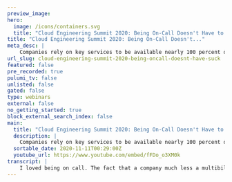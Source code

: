 ```yaml
---
preview_image:
hero:
  image: /icons/containers.svg
  title: "Cloud Engineering Summit 2020: Being On-Call Doesn't Have to Suck!"
title: "Cloud Engineering Summit 2020: Being On-Call Doesn't..."
meta_desc: |
    Companies rely on key services to be available nearly 100 percent of the time in order to make revenue. A consequence of this situation is that it ...
url_slug: cloud-engineering-summit-2020-being-oncall-doesnt-have-suck
featured: false
pre_recorded: true
pulumi_tv: false
unlisted: false
gated: false
type: webinars
external: false
no_getting_started: true
block_external_search_index: false
main:
  title: "Cloud Engineering Summit 2020: Being On-Call Doesn't Have to Suck!"
  description: |
    Companies rely on key services to be available nearly 100 percent of the time in order to make revenue. A consequence of this situation is that it has become natural for Engineers to get woken up late at night or early in the morning to resolve incidents. But whether you rise to the occasion or not, it eventually becomes a very taxing experience. Unfortunately our industry has accepted this as the norm. There is a better way. Chaos Engineering. In this session we will explore how we got to this point and how we can adopt Chaos Engineering to help us wake up less and sleep better.
  sortable_date: 2020-11-11T00:29:00Z
  youtube_url: https://www.youtube.com/embed/fFDo_o3XM0k
transcript: |
    I loved being on call. The fact that a company much less a multibillion dollar company uh relied on me to save the day felt incredible. Is this how it feels to be spider-man? Maybe. Um Of course, in the context of getting woken up at 4 a.m. to save the day, uh hundreds of incidents resolved by little old me. Well, I remember the day that things changed. Um Cyber Monday uh was the best year over year, best day in company history uh leading into uh a particularly memorable one on November 27th, 2017. We scaled up our instances in advance, Prew warmed our low balancers. Um even went through this large launch readiness checklist. We felt ready and personally, I was super excited. Then later in the afternoon, we started seeing some index domain errors which we then started looking at our DNS cluster and couldn't find anything, everything looked healthy. Uh Then the panic started to kind of set in a little bit, felt like the walls began to close in. Um I remember specifically that um the person uh talking to me on the call was our VP of infrastructure as well as our CTO asking me what was going on through all the, the kind of the white noise I had no idea what was going on. Um And every minute thousands of dollars were going down the drain. Of course, this is also the same week as a W us reinvent. So people are popping in from Las Vegas, the Venetian in the background um to try to jump in escalate and figure out what was going on. We eventually looked at our, at our console cluster for service discovery and saw that our EVs volumes couldn't handle the the IO load. So it essentially fell over. Um We didn't realize later on that um Our ebs volumes that we low testing, uh low tested in our standing environments were actually a different size than they were in production, which completely invalidates the test. Um Of course, this came from a post warm several days and for unfortunately, a few million dollars later on call can't suck, but it doesn't have to. So good evening. Uh My name is Jacob Blick um or if it's morning or afternoon, good uh morning and afternoon as well. Um I'm a senior solutions architect at Gremlin. Uh I help our customers across a variety of different industries including finance, e-commerce, Airlines, uh retail and insurance, um help build out their chaos engineering practice. Um Because you didn't know Grimm is a hosted platform that lets you run cast engineering um experiments simply safely and securely. I've actually been at Gremlin for just over uh two years and previously worked at a large sports e-commerce company that I alluded to called Fanatics, uh where I served as both a cloud operations and senior site reliability engineer for about a little over four years. Um So there I was responsible for providing a reliable e-commerce experience to process upwards of over 1100 orders a minute all while training junior SREs. So uh reliability has been sort of the bread and butter um as for a long time, especially on days such as Cyber Monday and Black Friday. So this on call situation, how did we get here? So especially if we zoom in to right now in our current uh living situation, this recent move to working from home shopping purely online um has put a lot of strain on different companies across every industry. Um Many of them not being prepared for this level of demand um during this pandemic. But if we actually zoom all the way out a bit, we can actually see that this has been a problem for years in our crazy rapid innovation, digital world. Uh We see things on Twitter of companies running into issues hashtag hug ups and uh whether that's regular e-commerce failures on Black Friday breakdowns at banks and financial institutions. Um And in some cases, life threatening incidents on airlines, the cost of these major technological breakdowns goes far beyond just the billions lost in company revenue. But of course, more transactions uh and business are performed online than ever. We have our network speeds that are constantly increasing and users that are getting more and more demanding. So we're looking for new ways constantly to satisfy that demand quickly and cost effectively. Uh This may mean breaking up monolithic systems for performance reasons, uh distributed systems for ease of management and the promise of uh reduced infrastructure costs. Um as well as the need for checking all of these services wherever they are. So, but frankly, with more complexity comes more risk that things will break. So in order to keep up with the speed of innovation, we've adopted new technologies and approaches. So your team or your company's journey is likely somewhere um on this slide. But of course, this added complexity comes at a cost. So of course, we're increasing this rate of change which then increases the complexity of our systems, which increases the numbers of the numbers of the number of failures unless we're investing in both velocity and reliability. This is what allows us to shift the curve to achieve both reliability at the speed that we want to. However, as this journey continues, we start to think about the definition of operational maturity. So the majority of the industry considers being operationally mature from this perspective as being ready to fight incidents. So this is a major component um in the maturity of a company. Uh but I would argue it's only half the picture. I actually like to think about operational maturity as being proactive. So we can interpret this as architect for failure in development and then testing our assumptions about our systems early and often. But of course, we have dependencies on networks that we don't own infrastructure, that we don't control uh orchestras that are black black boxes, open source or legacy dependencies. Uh and the people operating the systems, testing the code of or just the code I should say isn't enough. So we need a new way to test the other parts of the application stack. So we make sure that we configured everything right and that all of our processes are in place. So, so far, we're just looking at a small piece of this proverbial iceberg and then on top of that to make that is even more fun. Uh We're responsible for the reliability of systems that we just don't understand. So how do we efficiently test and operate these new complex and distributed systems? Well, that's where chast engineering comes in. So what is it? And how does it fit? Um So if you remember nothing else from this particular presentation, remember these, these four words, buffle and planned. The term chaos is actually more of a misnomer. Um I've heard it more referred to as like a marketing jargon, but the truth is is we're trying to validate or disprove a hypothesis. And then as we reveal weakness. The ultimate goal of cast engineering is to shine a light on laten issues that already exist. Um One of my favorite analogies I've heard is around the fact that um if you take a flashlight or, um, or you know, your phone in the case, you know, 2020 shine a, into um, a basement or, you know, if you're in Florida like me and don't have a basement, maybe you're more of an attic, you have all these like spiders and stuff and uh in, in this particular area. Um If you turn off the the flashlight, it doesn't mean that the spiders are suddenly gone, right. So there's a concept called the blast radius. We always recommend starting small and carefully and purposely increasing the blast radius. So this typically means experimenting with a single or a few hosts, not your entire fleet, but this also can mean starting in your development environments and expanding outward. Speaking of expanding outward, um So this typically starts over as you escalate up your environments. So you can adopt the practice in your development phase so that your engineers are thinking about and validating that they're architecture for failure early. And then once you're, once you're confident with a particular failure mode, you could begin testing that and staging on a subset of your, of your environment and then expand from there and then you simply rinse and repeat on your way to production. But what's great is, cas engineering brings two crucial benefits. So first, we can pra proactively identify and fix bugs that could produce an outage rather than waiting for system failure to show us where the weakness is. Secondly, by running proactive game days, our engineers grow more familiar with systems behavior and makes them more effective during an incident. Not to mention, this also helps us tune our monitoring and detection systems so that we can detect issues earlier. Now, a quick note on fire drills. So I, I think in my younger grade school years, I have to admit I took fire drills for granted, but they were a colossal waste of time. But now that, you know, I'm an adult and we can actually use uh fire drills to train for incidents. It makes a lot more sense to me now. So we actually are able to use these fire drills to train ourselves to stay calm and know exactly what to do. So many of us, if you think back, you've probably been um placed on call for the first time, given an on call, phone or pager and been pointed out the run books that are covered in cobwebs, maybe they haven't been updated in a long time and essentially been told, good luck. Um That's pretty common, unfortunately, um including myself, um I've been responsible for uh systems that I didn't have a run book or even an architecture diagram on. But um liability and internet management fell to me. So we can actually make on call less painful by running these fire drill scenarios as part of either onboarding a new engineer, as well as ongoing training exercises. Then even when run books and solutions do exist, they're a great way to make sure that they make sense. Um For example, I once ran through an exercise where everything was going perfectly, alerts, triggered to the right people. They responded, Uh probably no issues logging in and getting into things and getting things working. But when we got to the actual run book itself to fix the issue, the run book simply just said, wait for 15 minutes, not great. So there's actually plenty of places where folks uh tend to get started. Um whether you're moving to the cloud migrating to micro services um adopting KTIS um or uh actually figuring out your monitoring gaps. Um A pretty common example here is if you're evaluating a new monitoring tool and you're trying to figure out how to decide between um one or another, you can actually do cast engineering experiments and see um what responds first. So to dive in a little bit deeper. Um So there's a few experiments in which um are really common for folks to get started um around verifying monitoring just to avoid those missed alerts and um prolonged outages because of the fact that there was an issue that wasn't responded to. Um a pretty common one is a slow response from um your application to your database. So that's a really great way to get started. Um, as well as, and we'll get to autos skiing here in a second. Um Which I'll admit the very first time, uh that I knew that I fell in love with, with the, with the cloud was when I found out that autos skiing was even a thing. So it was really cool then as we start thinking about um incident response, um this becomes a um kind of the level two. So you wanna start thinking about perhaps you had an incident and a, a pain, a particular pain point you wanted to re implement and see um either as part of a postmortem or much later just to verify that you've um that you and your team have, have gotten better. Uh This is a great way to get started. Um I actually remember uh a story about uh a cloud architect uh that I worked with and I was, we were talking about this large confluent stock which had all the different dependencies that we had as well as all of these different failure modes. And uh at the time, I was kind of the low man on the tom pole uh from a cloud operations team perspective. And I asked, when are we going to test these? Um they, this is a long list. We should probably, you know, get started on it. Um But we didn't have time. And uh so it just kind of stood there, but also we didn't even know that cast engineering existed uh back then. So we actually have a really easy way to get started now. And then from a cloud architecture perspective, specifically, we can actually make sure that our auto dealing is tuned. Our teams are prepared and able to handle those degraded or, or lost networks as well as we can Um actually invest in doing region evacuation and make sure that that doesn't knock us off line. What's really great is that Aws Azure and Google Cloud all have design principles used internally for their own systems that they published for other companies to leverage. So these actual design principles include CASS engineering practices such as running game days to test out your workloads and train your teams. So that way you can simulate failures in an automated fashion just like that. So what can you do if you're on call this sprint, run some experiments in your lower environments? Of course, making sure that you're communicating this but have a bit of a chaos hour during that sprint. Worst case scenario is you validate an assumption that you had about your system that you're responsible for and you learn something. The best case is that you might find some surprises that they happened upstream in production, you'd be running that incident. So that's where you get started. But where are we heading? What's next So there's no need for us to wait until something bad happens and then postmortem. So let's start small in our dev environment with a hypothesis, slow down or black hole that dependency and learn more about our systems. So also we can stop reading uh those postmortems and start sharing these pain points with each other. Imagine if there's a world where we are all talking to each other about um what we've learned about our systems, then we can understand the need for our on call by sharing these stories and doing chaos engineering to help it, make, help us make it not suck. We gotta get better at telling these stories to each other. Frankly, it's why we're all here to learn and to get better. So, Caci Engineering actually creates this really interesting force function that causes us to ask these questions about our systems and just as if not more important to our people. So a few links before you go. Uh So right now while you're watching this, uh there is a, the largest, you know, no big deal, the largest cast engineering uh event uh happening right now uh at Casco dot IO. And uh by the time you're watching this, it's almost over, but you can sign up and make sure that you get um all the recordings um from those um from those talks. So those are, that's an awesome way for you to really kind of jumpstart your cast engineering. Journey. Secondly, um, everyone asks about swag stickers. Uh We have some really, really awesome ones. So if you go to grim dot com slash talk slash Duval, just as a short, thank you for, uh, joining me on this, this crazy journey. Uh You can actually absolutely. Um, grab some of those stickers there. They're pretty, they're pretty cool. Um, main point Grima dot com slash community. Um, those conversations that I mentioned are already happening in our community Slack. There's somewhere over 5000 different engineers um with a bunch of different um places in which to get started. This also will link you to several tutorials um As well. Touched on being on call hero a little bit. Um My uh compatriot Vince wrote an awesome blog about not being an all call hearer or not being uh just an on call hero. So check that out and lastly Vince and I actually um just wrapped up yesterday, the first half of two webinars about planning and architect for reliability. So right now you can actually watch the recording of part one and part two will go live on October the 22nd. So just in a few weeks. So amazing, amazing time uh I had putting this together. Thank you for listening. I hope it was helpful uh tweet at me, add me on linkedin, email me Slack me. I'll actually be available right after this for a bit of Q and A always happy to chat. Um and as one of the best teachers, Mr Rizzo, the magic school bus once said, take chances, make mistakes and get messy. Just not a problem just yet. Thanks again.
---
```

